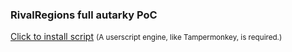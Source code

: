 ### RivalRegions full autarky PoC

<a href="https://example.com/your_script.user.js">Click to install script</a>
<small>(A userscript engine, like Tampermonkey, is required.)</small>
